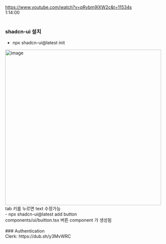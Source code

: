 https://www.youtube.com/watch?v=pRybm9lXW2c&t=11534s
<br />
1:14:00
<br />
<br />
### shadcn-ui 설치
- npx shadcn-ui@latest init
<img width="500" alt="image" src="https://github.com/julboy2/next14_trello_tutorial/assets/6093105/07866172-ae0a-4748-90ba-971fe88e520a">
<br />
tab 키를 누르면 text 수정가능
<br />
- npx shadcn-ui@latest add button
<br />
components/ui/buitton.tsx 버튼 component 가 생성됨

<br />
<br />
### Authentication
<br />
Clerk: https://dub.sh/y3MvWRC
<br />

